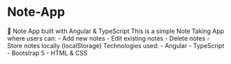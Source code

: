 # Note-App
📝 Note App built with Angular &amp; TypeScript  This is a simple Note Taking App where users can: - Add new notes - Edit existing notes - Delete notes - Store notes locally (localStorage)  Technologies used: - Angular - TypeScript - Bootstrap 5 - HTML &amp; CSS
